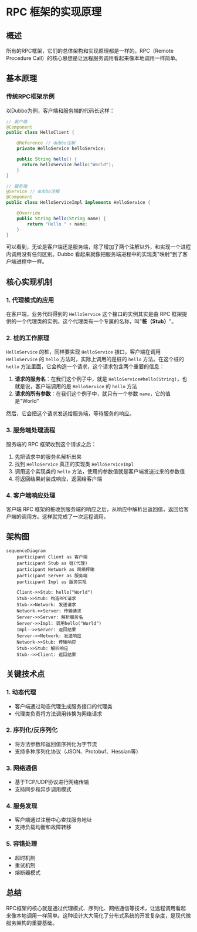 # RPC 框架的实现原理

## 概述

所有的RPC框架，它们的总体架构和实现原理都是一样的。RPC（Remote Procedure Call）的核心思想是让远程服务调用看起来像本地调用一样简单。

## 基本原理

### 传统RPC框架示例

以Dubbo为例，客户端和服务端的代码长这样：

```java
// 客户端
@Component
public class HelloClient {

    @Reference // dubbo注解
    private HelloService helloService;

    public String hello() {
      return helloService.hello("World");
    }
}

// 服务端
@Service // dubbo注解
@Component
public class HelloServiceImpl implements HelloService {

    @Override
    public String hello(String name) {
        return "Hello " + name;
    }
}
```

可以看到，无论是客户端还是服务端，除了增加了两个注解以外，和实现一个进程内调用没有任何区别。Dubbo 看起来就像把服务端进程中的实现类"映射"到了客户端进程中一样。

## 核心实现机制

### 1. 代理模式的应用

在客户端，业务代码得到的 `HelloService` 这个接口的实例其实是由 RPC 框架提供的一个代理类的实例。这个代理类有一个专属的名称，叫"**桩（Stub）**"。

### 2. 桩的工作原理

`HelloService` 的桩，同样要实现 `HelloService` 接口，客户端在调用 `HelloService` 的 `hello` 方法时，实际上调用的是桩的 `hello` 方法。在这个桩的 `hello` 方法里面，它会构造一个请求，这个请求包含两个重要的信息：

1. **请求的服务名**：在我们这个例子中，就是 `HelloService#hello(String)`，也就是说，客户端调用的是 `HelloService` 的 `hello` 方法
2. **请求的所有参数**：在我们这个例子中，就只有一个参数 `name`，它的值是"World"

然后，它会把这个请求发送给服务端，等待服务的响应。

### 3. 服务端处理流程

服务端的 RPC 框架收到这个请求之后：

1. 先把请求中的服务名解析出来
2. 找到 `HelloService` 真正的实现类 `HelloServiceImpl`
3. 调用这个实现类的 `hello` 方法，使用的参数值就是客户端发送过来的参数值
4. 将返回结果封装成响应，返回给客户端

### 4. 客户端响应处理

客户端 RPC 框架的桩收到服务端的响应之后，从响应中解析出返回值，返回给客户端的调用方。这样就完成了一次远程调用。

## 架构图

```mermaid
sequenceDiagram
    participant Client as 客户端
    participant Stub as 桩(代理)
    participant Network as 网络传输
    participant Server as 服务端
    participant Impl as 服务实现

    Client->>Stub: hello("World")
    Stub->>Stub: 构造RPC请求
    Stub->>Network: 发送请求
    Network->>Server: 传输请求
    Server->>Server: 解析服务名
    Server->>Impl: 调用hello("World")
    Impl-->>Server: 返回结果
    Server->>Network: 发送响应
    Network->>Stub: 传输响应
    Stub->>Stub: 解析响应
    Stub-->>Client: 返回结果
```

## 关键技术点

### 1. 动态代理
- 客户端通过动态代理生成服务接口的代理类
- 代理类负责将方法调用转换为网络请求

### 2. 序列化/反序列化
- 将方法参数和返回值序列化为字节流
- 支持多种序列化协议（JSON、Protobuf、Hessian等）

### 3. 网络通信
- 基于TCP/UDP协议进行网络传输
- 支持同步和异步调用模式

### 4. 服务发现
- 客户端通过注册中心查找服务地址
- 支持负载均衡和故障转移

### 5. 容错处理
- 超时机制
- 重试机制
- 熔断器模式

## 总结

RPC框架的核心就是通过代理模式、序列化、网络通信等技术，让远程调用看起来像本地调用一样简单。这种设计大大简化了分布式系统的开发复杂度，是现代微服务架构的重要基础。
